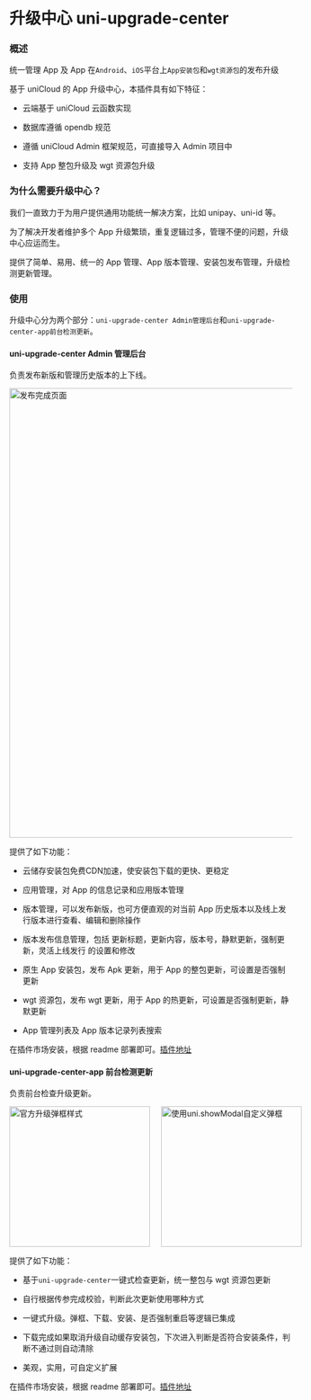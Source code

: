 # 升级中心 uni-upgrade-center

### 概述

统一管理 App 及 App 在`Android`、`iOS`平台上`App安装包`和`wgt资源包`的发布升级

基于 uniCloud 的 App 升级中心，本插件具有如下特征：

- 云端基于 uniCloud 云函数实现

- 数据库遵循 opendb 规范

- 遵循 uniCloud Admin 框架规范，可直接导入 Admin 项目中

- 支持 App 整包升级及 wgt 资源包升级

### 为什么需要升级中心？

我们一直致力于为用户提供通用功能统一解决方案，比如 unipay、uni-id 等。

为了解决开发者维护多个 App 升级繁琐，重复逻辑过多，管理不便的问题，升级中心应运而生。

提供了简单、易用、统一的 App 管理、App 版本管理、安装包发布管理，升级检测更新管理。

### 使用

升级中心分为两个部分：`uni-upgrade-center Admin管理后台`和`uni-upgrade-center-app前台检测更新`。

#### uni-upgrade-center Admin 管理后台

负责发布新版和管理历史版本的上下线。

<div align="left">
	<img src="https://vkceyugu.cdn.bspapp.com/VKCEYUGU-a90b5f95-90ba-4d30-a6a7-cd4d057327db/c80f143d-a05b-493b-9db0-e87398a180b8.png" alt="发布完成页面" width="800"></img>
</div>

提供了如下功能：

- 云储存安装包免费CDN加速，使安装包下载的更快、更稳定

- 应用管理，对 App 的信息记录和应用版本管理

- 版本管理，可以发布新版，也可方便直观的对当前 App 历史版本以及线上发行版本进行查看、编辑和删除操作

- 版本发布信息管理，包括 更新标题，更新内容，版本号，静默更新，强制更新，灵活上线发行 的设置和修改

- 原生 App 安装包，发布 Apk 更新，用于 App 的整包更新，可设置是否强制更新

- wgt 资源包，发布 wgt 更新，用于 App 的热更新，可设置是否强制更新，静默更新

- App 管理列表及 App 版本记录列表搜索

在插件市场安装，根据 readme 部署即可。[插件地址](https://ext.dcloud.net.cn/plugin?id=4470)

#### uni-upgrade-center-app 前台检测更新

负责前台检查升级更新。

<div align="left" style="display:flex;align-items:center;">
	<img src="https://vkceyugu.cdn.bspapp.com/VKCEYUGU-a90b5f95-90ba-4d30-a6a7-cd4d057327db/b47b89ad-1b81-45db-8115-d246fb5ca906.jpg" alt="官方升级弹框样式" width="250"></img>
	<img style="margin-left:20px;" src="https://vkceyugu.cdn.bspapp.com/VKCEYUGU-a90b5f95-90ba-4d30-a6a7-cd4d057327db/9e2d38af-90e5-47fb-8a18-d2a76e7ae2b4.jpg" alt="使用uni.showModal自定义弹框" width="250"></img>
</div>

提供了如下功能：

- 基于`uni-upgrade-center`一键式检查更新，统一整包与 wgt 资源包更新

- 自行根据传参完成校验，判断此次更新使用哪种方式

- 一键式升级。弹框、下载、安装、是否强制重启等逻辑已集成

- 下载完成如果取消升级自动缓存安装包，下次进入判断是否符合安装条件，判断不通过则自动清除

- 美观，实用，可自定义扩展

在插件市场安装，根据 readme 部署即可。[插件地址](https://ext.dcloud.net.cn/plugin?id=4542)
